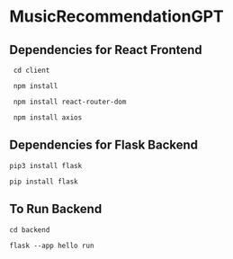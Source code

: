 # MusicRecommendationGPT

## Dependencies for React Frontend
<code> cd client </code>

<code> npm install </code>

<code> npm install react-router-dom </code>

<code> npm install axios </code>

## Dependencies for Flask Backend
```
pip3 install flask
```
```
pip install flask
```

## To Run Backend
```
cd backend
```
```
flask --app hello run
```
